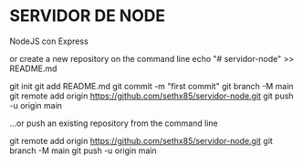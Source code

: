 # SERVIDOR DE NODE

NodeJS con Express



or create a new repository on the command line
 echo "# servidor-node" >> README.md

git init
git add README.md
git commit -m "first commit"
git branch -M main
git remote add origin https://github.com/sethx85/servidor-node.git
git push -u origin main

…or push an existing repository from the command line

 git remote add origin https://github.com/sethx85/servidor-node.git
git branch -M main
git push -u origin main